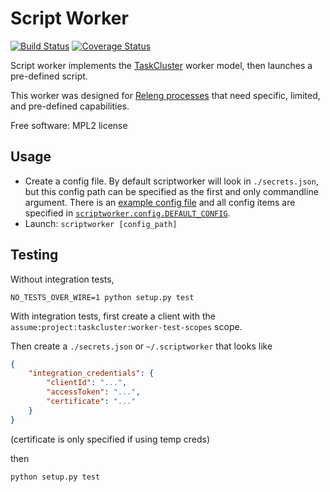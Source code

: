 Script Worker
===============================

[![Build Status](https://travis-ci.org/escapewindow/scriptworker.svg?branch=master)](https://travis-ci.org/escapewindow/scriptworker) [![Coverage Status](https://coveralls.io/repos/github/escapewindow/scriptworker/badge.svg?branch=master)](https://coveralls.io/github/escapewindow/scriptworker?branch=master)

Script worker implements the [TaskCluster](http://docs.taskcluster.net/queue/worker-interaction/) worker model, then launches a pre-defined script.

This worker was designed for [Releng processes](https://bugzilla.mozilla.org/show_bug.cgi?id=1245837) that need specific, limited, and pre-defined capabilities.

Free software: MPL2 license

Usage
-----
* Create a config file.  By default scriptworker will look in `./secrets.json`, but this config path can be specified as the first and only commandline argument.  There is an [example config file](https://github.com/escapewindow/scriptworker/blob/master/config_example.json) and all config items are specified in [`scriptworker.config.DEFAULT_CONFIG`](https://github.com/escapewindow/scriptworker/blob/master/scriptworker/config.py#L13-L45).
* Launch: `scriptworker [config_path]`

Testing
-------
Without integration tests,

`NO_TESTS_OVER_WIRE=1 python setup.py test`

With integration tests, first create a client with the `assume:project:taskcluster:worker-test-scopes` scope.

Then  create a `./secrets.json` or `~/.scriptworker` that looks like

```json
{
    "integration_credentials": {
        "clientId": "...",
        "accessToken": "...",
        "certificate": "..."
    }
}
```

(certificate is only specified if using temp creds)


then

`python setup.py test`
